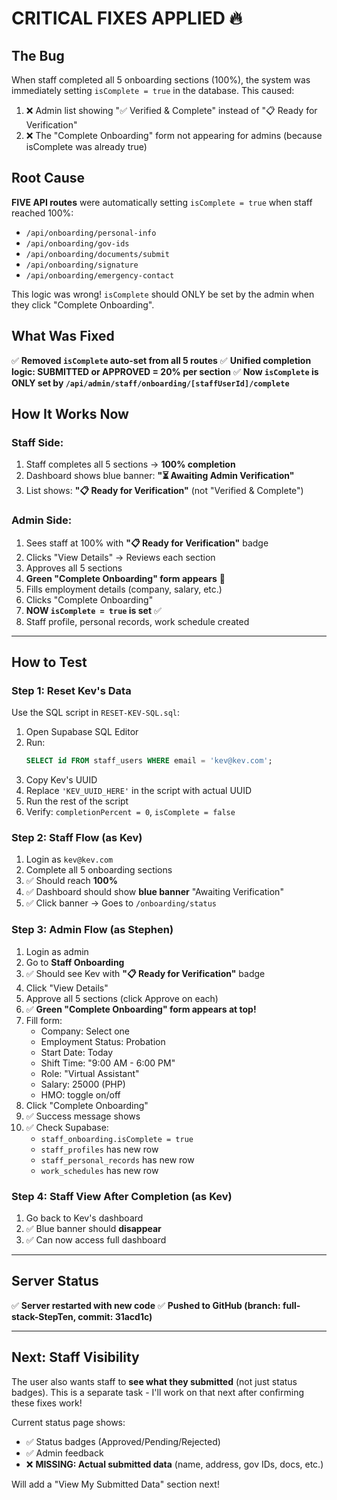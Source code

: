 # CRITICAL FIXES APPLIED 🔥

## The Bug
When staff completed all 5 onboarding sections (100%), the system was immediately setting `isComplete = true` in the database. This caused:
1. ❌ Admin list showing "✅ Verified & Complete" instead of "📋 Ready for Verification"
2. ❌ The "Complete Onboarding" form not appearing for admins (because isComplete was already true)

## Root Cause
**FIVE API routes** were automatically setting `isComplete = true` when staff reached 100%:
- `/api/onboarding/personal-info`
- `/api/onboarding/gov-ids`
- `/api/onboarding/documents/submit`
- `/api/onboarding/signature`
- `/api/onboarding/emergency-contact`

This logic was wrong! `isComplete` should ONLY be set by the admin when they click "Complete Onboarding".

## What Was Fixed
✅ **Removed `isComplete` auto-set from all 5 routes**
✅ **Unified completion logic: SUBMITTED or APPROVED = 20% per section**
✅ **Now `isComplete` is ONLY set by `/api/admin/staff/onboarding/[staffUserId]/complete`**

## How It Works Now

### Staff Side:
1. Staff completes all 5 sections → **100% completion**
2. Dashboard shows blue banner: **"⏳ Awaiting Admin Verification"**
3. List shows: **"📋 Ready for Verification"** (not "Verified & Complete")

### Admin Side:
1. Sees staff at 100% with **"📋 Ready for Verification"** badge
2. Clicks "View Details" → Reviews each section
3. Approves all 5 sections
4. **Green "Complete Onboarding" form appears** 💚
5. Fills employment details (company, salary, etc.)
6. Clicks "Complete Onboarding"
7. **NOW `isComplete = true` is set** ✅
8. Staff profile, personal records, work schedule created

---

## How to Test

### Step 1: Reset Kev's Data
Use the SQL script in `RESET-KEV-SQL.sql`:

1. Open Supabase SQL Editor
2. Run:
   ```sql
   SELECT id FROM staff_users WHERE email = 'kev@kev.com';
   ```
3. Copy Kev's UUID
4. Replace `'KEV_UUID_HERE'` in the script with actual UUID
5. Run the rest of the script
6. Verify: `completionPercent = 0`, `isComplete = false`

### Step 2: Staff Flow (as Kev)
1. Login as `kev@kev.com`
2. Complete all 5 onboarding sections
3. ✅ Should reach **100%**
4. ✅ Dashboard should show **blue banner** "Awaiting Verification"
5. ✅ Click banner → Goes to `/onboarding/status`

### Step 3: Admin Flow (as Stephen)
1. Login as admin
2. Go to **Staff Onboarding**
3. ✅ Should see Kev with **"📋 Ready for Verification"** badge
4. Click "View Details"
5. Approve all 5 sections (click Approve on each)
6. ✅ **Green "Complete Onboarding" form appears at top!**
7. Fill form:
   - Company: Select one
   - Employment Status: Probation
   - Start Date: Today
   - Shift Time: "9:00 AM - 6:00 PM"
   - Role: "Virtual Assistant"
   - Salary: 25000 (PHP)
   - HMO: toggle on/off
8. Click "Complete Onboarding"
9. ✅ Success message shows
10. ✅ Check Supabase:
    - `staff_onboarding.isComplete = true`
    - `staff_profiles` has new row
    - `staff_personal_records` has new row
    - `work_schedules` has new row

### Step 4: Staff View After Completion (as Kev)
1. Go back to Kev's dashboard
2. ✅ Blue banner should **disappear**
3. ✅ Can now access full dashboard

---

## Server Status
✅ **Server restarted with new code**
✅ **Pushed to GitHub (branch: full-stack-StepTen, commit: 31acd1c)**

---

## Next: Staff Visibility
The user also wants staff to **see what they submitted** (not just status badges). This is a separate task - I'll work on that next after confirming these fixes work!

Current status page shows:
- ✅ Status badges (Approved/Pending/Rejected)
- ✅ Admin feedback
- ❌ **MISSING: Actual submitted data** (name, address, gov IDs, docs, etc.)

Will add a "View My Submitted Data" section next!

